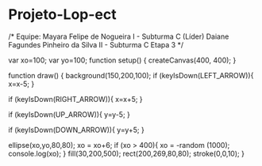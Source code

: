 # Projeto-Lop-ect
/* 
   Equipe: 
      Mayara Felipe de Nogueira I - Subturma C (Líder) 
      Daiane Fagundes Pinheiro da Silva II - Subturma C
      Etapa 3
*/

var xo=100; 
var yo=100; 
function setup() { 
  createCanvas(400, 400);
}

function draw() {
  background(150,200,100); 
  if (keyIsDown(LEFT_ARROW)){
    x=x-5;
}

if (keyIsDown(RIGHT_ARROW)){
  x=x+5; 
}

if (keyIsDown(UP_ARROW)){ 
  y=y-5;
}

if (keyIsDown(DOWN_ARROW)){
  y=y+5;
}

ellipse(xo,yo,80,80); 
  xo = xo+6;
  if (xo > 400){
    xo = -random (1000);
    console.log(xo);
  }
fill(30,200,500); 
rect(200,269,80,80); 
stroke(0,0,10);
}
